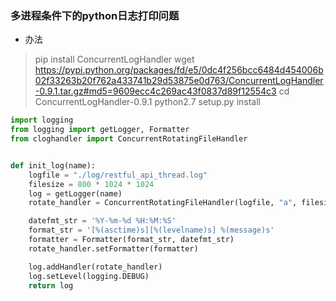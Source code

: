 ### 多进程条件下的python日志打印问题
- 办法
> pip install ConcurrentLogHandler
> wget https://pypi.python.org/packages/fd/e5/0dc4f256bcc6484d454006b02f33263b20f762a433741b29d53875e0d763/ConcurrentLogHandler-0.9.1.tar.gz#md5=9609ecc4c269ac43f0837d89f12554c3
> cd ConcurrentLogHandler-0.9.1
> python2.7 setup.py install

```python
import logging
from logging import getLogger, Formatter
from cloghandler import ConcurrentRotatingFileHandler


def init_log(name):
    logfile = "./log/restful_api_thread.log"
    filesize = 800 * 1024 * 1024
    log = getLogger(name)
    rotate_handler = ConcurrentRotatingFileHandler(logfile, "a", filesize, encoding="utf-8")

    datefmt_str = '%Y-%m-%d %H:%M:%S'
    format_str = '[%(asctime)s][%(levelname)s] %(message)s'
    formatter = Formatter(format_str, datefmt_str)
    rotate_handler.setFormatter(formatter)

    log.addHandler(rotate_handler)
    log.setLevel(logging.DEBUG)
    return log

```
